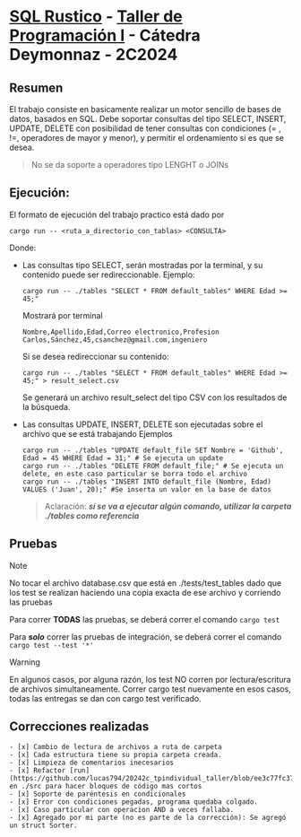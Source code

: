 # [SQL Rustico](https://taller-1-fiuba-rust.github.io/proyecto/24C2/ejercicio_individual.html) - [Taller de Programación I](https://taller-1-fiuba-rust.github.io/inicio.html) - Cátedra Deymonnaz - 2C2024

## Resumen
El trabajo consiste en basicamente realizar un motor sencillo de bases de datos, basados en SQL.
Debe soportar consultas del tipo SELECT, INSERT, UPDATE, DELETE con posibilidad de tener
consultas con condiciones (= , !=, operadores de mayor y menor), y permitir el ordenamiento si es
que se desea.
> No se da soporte a operadores tipo LENGHT o JOINs

## Ejecución:
El formato de ejecución del trabajo practico está dado por 
```
cargo run -- <ruta_a_directorio_con_tablas> <CONSULTA>
```
Donde:
* Las consultas tipo SELECT, serán mostradas por la terminal, y su contenido puede ser redireccionable.
    Ejemplo: 

    ```
    cargo run -- ./tables "SELECT * FROM default_tables" WHERE Edad >= 45;"
    ```

    Mostrará por terminal

    ```
    Nombre,Apellido,Edad,Correo electronico,Profesion
    Carlos,Sánchez,45,csanchez@gmail.com,ingeniero
    ```

    Si se desea redireccionar su contenido:

    ```
    cargo run -- ./tables "SELECT * FROM default_tables" WHERE Edad >= 45;" > result_select.csv
    ```

    Se generará un archivo result_select del tipo CSV con los resultados de la búsqueda.

* Las consultas UPDATE, INSERT, DELETE son ejecutadas sobre el archivo que se está trabajando
    Ejemplos
    ```
    cargo run -- ./tables "UPDATE default_file SET Nombre = 'Github', Edad = 45 WHERE Edad = 31;" # Se ejecuta un update
    cargo run -- ./tables "DELETE FROM default_file;" # Se ejecuta un delete, en este caso particular se borra todo el archivo
    cargo run -- ./tables "INSERT INTO default_file (Nombre, Edad) VALUES ('Juan', 20);" #Se inserta un valor en la base de datos
    ```

    > Aclaración: ***si se va a ejecutar algún comando, utilizar la carpeta ./tables como referencia***

## Pruebas
> [!NOTE]
> No tocar el archivo database.csv que está en ./tests/test_tables dado que los test se realizan
> haciendo una copia exacta de ese archivo y corriendo las pruebas 

Para correr **TODAS** las pruebas, se deberá correr el comando
`
cargo test
`

Para ***solo*** correr las pruebas de integración, se deberá correr el comando
`
cargo test --test '*'
`

> [!WARNING]
> En algunos casos, por alguna razón, los test NO corren por lectura/escritura de archivos simultaneamente. Correr cargo test nuevamente en esos casos, todas las entregas se dan con cargo test verificado.

## Correcciones realizadas

    - [x] Cambio de lectura de archivos a ruta de carpeta
    - [x] Cada estructura tiene su propia carpeta creada.
    - [x] Limpieza de comentarios inecesarios
    - [x] Refactor [run](https://github.com/lucas794/20242c_tpindividual_taller/blob/ee3c77fc37aa7f4291fd7df8e4af1758ee08b7e7/src/main.rs#L30) en ./src para hacer bloques de código mas cortos
    - [x] Soporte de paréntesis en condicionales
    - [x] Error con condiciones pegadas, programa quedaba colgado.
    - [x] Caso particular con operacion AND a veces fallaba.
    - [x] Agregado por mi parte (no es parte de la corrección): Se agregó un struct Sorter.